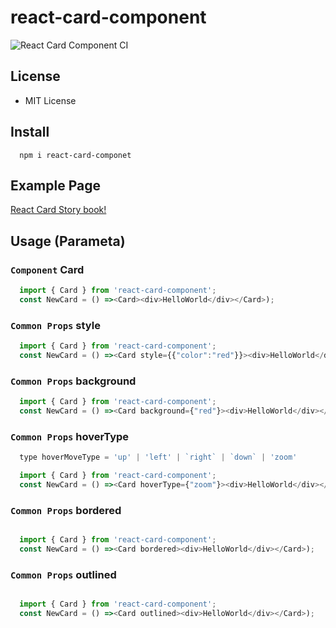 # react-card-component

![React Card Component CI](https://github.com/joon610/react-card-component/workflows/React%20Card%20Component%20CI/badge.svg)

## License

- MIT License

## Install

```
  npm i react-card-componet
```

## Example Page

[React Card Story book!](https://joon610.github.io/react-card-storybook/)

## Usage (Parameta)

<!-- - [`style`](#style)
- [`elevation`](#elevation)
- [`hoverType`](#hoverType) -->

### `Component` Card

```js
  import { Card } from 'react-card-component';
  const NewCard = () =><Card><div>HelloWorld</div></Card>);
```

### `Common Props` style

```js
  import { Card } from 'react-card-component';
  const NewCard = () =><Card style={{"color":"red"}}><div>HelloWorld</div></Card>);
```

### `Common Props` background

```js
  import { Card } from 'react-card-component';
  const NewCard = () =><Card background={"red"}><div>HelloWorld</div></Card>);
```

### `Common Props` hoverType

```js
  type hoverMoveType = 'up' | 'left' | `right` | `down` | 'zoom'

  import { Card } from 'react-card-component';
  const NewCard = () =><Card hoverType={"zoom"}><div>HelloWorld</div></Card>);
```

### `Common Props` bordered

```js

  import { Card } from 'react-card-component';
  const NewCard = () =><Card bordered><div>HelloWorld</div></Card>);
```

### `Common Props` outlined

```js

  import { Card } from 'react-card-component';
  const NewCard = () =><Card outlined><div>HelloWorld</div></Card>);
```
